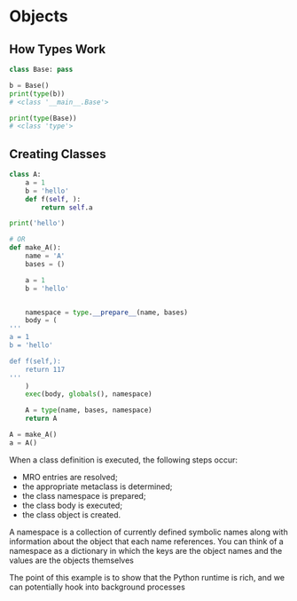 # Objects

## How Types Work
```python
class Base: pass

b = Base()
print(type(b))
# <class '__main__.Base'>

print(type(Base))
# <class 'type'>

```

## Creating Classes
```python
class A: 
	a = 1
	b = 'hello'
	def f(self, ):
		return self.a

print('hello')

# OR
def make_A():
    name = 'A'
    bases = ()

    a = 1
    b = 'hello'


    namespace = type.__prepare__(name, bases)
    body = (
'''
a = 1
b = 'hello'

def f(self,):
    return 117
'''
    )
    exec(body, globals(), namespace)

    A = type(name, bases, namespace)
    return A

A = make_A()
a = A()
```

When a class definition is executed, the following steps occur:  
- MRO entries are resolved;  
- the appropriate metaclass is determined;  
- the class namespace is prepared;  
- the class body is executed;  
- the class object is created.  

A namespace is a collection of currently defined symbolic names along with information about the object that each name references. You can think of a namespace as a dictionary in which the keys are the object names and the values are the objects themselves

The point of this example is to show that the Python runtime is rich, and we can potentially hook into background processes
